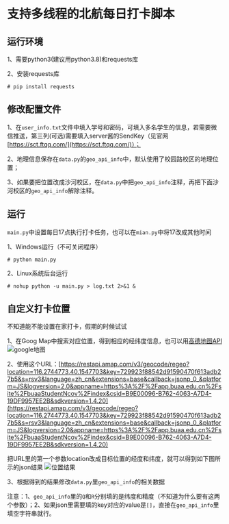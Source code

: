 # 支持多线程的北航每日打卡脚本

## 运行环境

1、需要python3(建议用python3.8)和requests库

2、安装requests库

```# pip install requests```

## 修改配置文件

1、在```user_info.txt```文件中填入学号和密码，可填入多名学生的信息，若需要微信推送，第三列(可选)需要填入server酱的SendKey（见官网 [https://sct.ftqq.com/](https://sct.ftqq.com/)）；

2、地理信息保存在```data.py```的```geo_api_info```中，默认使用了校园路校区的地理位置；

3、如果要把位置改成沙河校区，在```data.py```中把```geo_api_info```注释，再把下面沙河校区的```geo_api_info```解除注释。

## 运行

```main.py```中设置每日17点执行打卡任务，也可以在```mian.py```中将17改成其他时间

1、Windows运行（不可关闭程序）

```# python main.py```

2、Linux系统后台运行

```# nohup python -u main.py > log.txt 2>&1 &```

## 自定义打卡位置

不知道能不能设置在家打卡，假期的时候试试

1、在Goog Map中搜索对应位置，得到相应的经纬度信息，也可以用[高德地图API](https://lbs.amap.com/tools/picker)
![google地图](imgs/1.png)

2、使用这个URL：[https://restapi.amap.com/v3/geocode/regeo?location=116.2744773,40.1547703&key=729923f88542d91590470f613adb27b5&s=rsv3&language=zh_cn&extensions=base&callback=jsonp_0_&platform=JS&logversion=2.0&appname=https%3A%2F%2Fapp.buaa.edu.cn%2Fsite%2FbuaaStudentNcov%2Findex&csid=B9E00096-B762-4063-A7D4-19DF9957EE2B&sdkversion=1.4.20](https://restapi.amap.com/v3/geocode/regeo?location=116.2744773,40.1547703&key=729923f88542d91590470f613adb27b5&s=rsv3&language=zh_cn&extensions=base&callback=jsonp_0_&platform=JS&logversion=2.0&appname=https%3A%2F%2Fapp.buaa.edu.cn%2Fsite%2FbuaaStudentNcov%2Findex&csid=B9E00096-B762-4063-A7D4-19DF9957EE2B&sdkversion=1.4.20)

把URL里的第一个参数location改成目标位置的经度和纬度，就可以得到如下图所示的json结果
![位置结果](imgs/2.png)

3、根据得到的结果修改```data.py```里```geo_api_info```的相关数据

注意：1、```geo_api_info```里的```Q```和```R```分别填的是纬度和精度（不知道为什么要有这两个参数）；2、如果json里需要填的key对应的value是```[]```，直接在```geo_api_info```里填空字符串就行。
